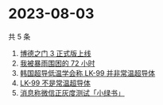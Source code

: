 # 2023-08-03

共 5 条

<!-- BEGIN ZHIHUSEARCH -->
<!-- 最后更新时间 Thu Aug 03 2023 20:22:50 GMT+0800 (China Standard Time) -->
1. [博德之门 3 正式版上线](https://www.zhihu.com/search?q=博德之门%203%20正式版上线)
1. [我被暴雨围困的 72 小时](https://www.zhihu.com/search?q=我被暴雨围困的%2072%20小时)
1. [韩国超导低温学会称 LK-99 并非常温超导体](https://www.zhihu.com/search?q=韩国超导低温学会称%20LK-99%20并非常温超导体)
1. [LK-99 不是常温超导体](https://www.zhihu.com/search?q=LK-99%20不是常温超导体)
1. [消息称微信正灰度测试「小绿书」](https://www.zhihu.com/search?q=消息称微信正灰度测试「小绿书」)
<!-- END ZHIHUSEARCH -->
